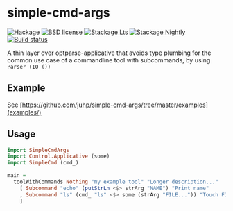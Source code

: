 # simple-cmd-args

[![Hackage](https://img.shields.io/hackage/v/simple-cmd-args.svg)](https://hackage.haskell.org/package/simple-cmd-args)
[![BSD license](https://img.shields.io/badge/license-BSD-blue.svg)](LICENSE)
[![Stackage Lts](http://stackage.org/package/simple-cmd-args/badge/lts)](http://stackage.org/lts/package/simple-cmd-args)
[![Stackage Nightly](http://stackage.org/package/simple-cmd-args/badge/nightly)](http://stackage.org/nightly/package/simple-cmd-args)
[![Build status](https://secure.travis-ci.org/juhp/simple-cmd-args.svg)](https://travis-ci.org/juhp/simple-cmd-args)

A thin layer over optparse-applicative that avoids type plumbing for
the common use case of a commandline tool with subcommands,
by using `Parser (IO ())`

## Example

See [https://github.com/juhp/simple-cmd-args/tree/master/examples](examples/)

## Usage

```haskell
import SimpleCmdArgs
import Control.Applicative (some)
import SimpleCmd (cmd_)

main =
  toolWithCommands Nothing "my example tool" "Longer description..."
    [ Subcommand "echo" (putStrLn <$> strArg "NAME") "Print name"
    , Subcommand "ls" (cmd_ "ls" <$> some (strArg "FILE...")) "Touch FILE"
    ]
```
